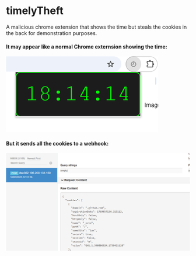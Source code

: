 # timelyTheft
A malicious chrome extension that shows the time but steals the cookies in the back for demonstration purposes.

#### It may appear like a normal Chrome externsion showing the time:
![time](images/timelytheft2.png)

#### But it sends all the cookies to a webhook:
![webhook](images/timelytheft.png)
